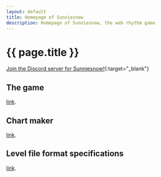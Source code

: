 ```yaml
---
layout: default
title: Homepage of Sunniesnow
description: Homepage of Sunniesnow, the web rhythm game
---
```


# {{ page.title }}

[Join the Discord server for Sunniesnow!](https://discord.gg/6ZHRU9teju){:target="_blank"}

## The game

[link](/game).

## Chart maker

[link](/maker).

## Level file format specifications

[link](/doc).
